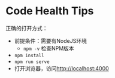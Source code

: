 # Code Health Tips

正确的打开方式：

* 前提条件：需要有NodeJS环境
	* `npm -v` 检查NPM版本
* `npm install`
* `npm run serve`
* 打开浏览器，访问[http://localhost:4000](http://localhost:4000)